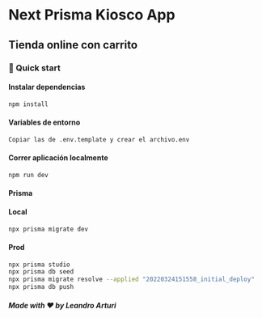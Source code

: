 # Next Prisma Kiosco App

## Tienda online con carrito

### 🚀 Quick start

#### Instalar dependencias

```bash
npm install
```

#### Variables de entorno

```bash
Copiar las de .env.template y crear el archivo.env
```

#### Correr aplicación localmente

```bash
npm run dev
```

#### Prisma

#### Local

```bash
npx prisma migrate dev 
```

#### Prod

```bash
npx prisma studio
npx prisma db seed
npx prisma migrate resolve --applied "20220324151558_initial_deploy"
npx prisma db push
```

##### Made with ❤️ by Leandro Arturi
